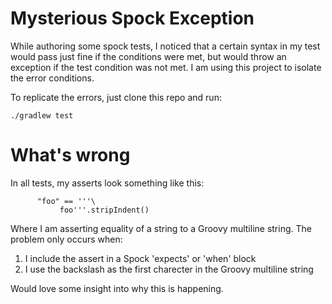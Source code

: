 Mysterious Spock Exception
===========

While authoring some spock tests, I noticed that a certain syntax in my test would pass just fine if the conditions were met, but would throw an exception if the test condition was not met.  I am using this project to isolate the error conditions. 

To replicate the errors, just clone this repo and run:

```
./gradlew test
```

What's wrong
===========

In all tests, my asserts look something like this:
```
      "foo" == '''\
           foo'''.stripIndent()
```
Where I am asserting equality of a string to a Groovy multiline string.  The problem only occurs when:

1. I include the assert in a Spock 'expects' or 'when' block
1. I use the backslash as the first charecter in the Groovy multiline string

Would love some insight into why this is happening.
